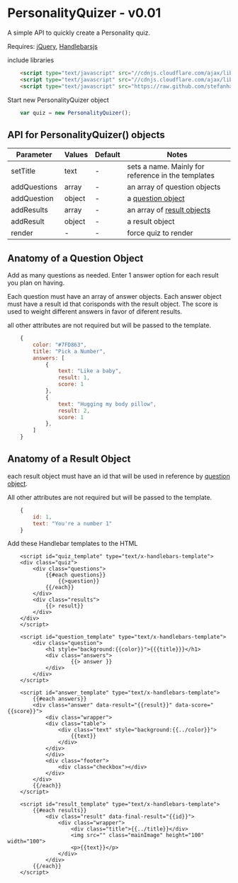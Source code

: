 PersonalityQuizer - v0.01
=================

A simple API to quickly create a Personality quiz.

Requires: <a href="http://jquery.com/">jQuery</a>, <a href="handlebarsjs.com">Handlebarsjs</a>


include libraries

```html
	<script type="text/javascript" src="//cdnjs.cloudflare.com/ajax/libs/jquery/2.0.3/jquery.min.js"></script>
	<script type="text/javascript" src="//cdnjs.cloudflare.com/ajax/libs/handlebars.js/1.3.0/handlebars.min.js"></script>
	<script type="text/javascript" src="https://raw.github.com/stefanhayden/PersonalityQuizer/master/PersonalityQuizer.js"></script>
```

Start new PersonalityQuizer object 

```javascript
	var quiz = new PersonalityQuizer();
```

## API for PersonalityQuizer() objects

Parameter | Values | Default | Notes
---------- | --------- | -------- | -------------
setTitle | text | - | sets a name. Mainly for reference in the templates
addQuestions | array | - | an array of question objects
addQuestion | object | - | a <a href="#anatomy-of-a-question-object">question object</a>
addResults | array | - | an array of <a href="#anatomy-of-a-result-object">result objects</a>
addResult | object | - | a result object
render | - | - | force quiz to render


## Anatomy of a Question Object

Add as many questions as needed. Enter 1 answer option for each result you plan on having.

Each question must have an array of answer objects. Each answer object must have a result id that corisponds with the result object. The score is used to weight different answers in favor of diferent results.

all other attributes are not required but will be passed to the template.

```javascript
	{ 
		color: "#7FD863",
		title: "Pick a Number",
		answers: [
			{ 
				text: "Like a baby",
				result: 1,
				score: 1 
			},
			{ 
				text: "Hugging my body pillow",
				result: 2,
				score: 1 
			},
		]
	}
```


## Anatomy of a Result Object

each result object must have an id that will be used in reference by <a href="#anatomy-of-a-question-object">question object</a>.

All other attributes are not required but will be passed to the template.

```javascript
	{
		id: 1,
		text: "You're a number 1"
	}
```

Add these Handlebar templates to the HTML

```Handlebars
	<script id="quiz_template" type="text/x-handlebars-template">
	<div class="quiz">
		<div class="questions">
			{{#each questions}}
				{{>question}}
			{{/each}}
		</div>
		<div class="results">
			{{> result}}
		</div>
	</div>
	</script>

	<script id="question_template" type="text/x-handlebars-template">
		<div class="question">
			<h1 style="background:{{color}}">{{{title}}}</h1>
			<div class="answers">
					{{> answer }}
			</div>
		</div>
	</script>

	<script id="answer_template" type="text/x-handlebars-template">
		{{#each answers}}
		<div class="answer" data-result="{{result}}" data-score="{{score}}">
			<div class="wrapper">
			<div class="table">
				<div class="text" style="background:{{../color}}">
					{{text}}
				</div>
			</div>
			</div>
			<div class="footer">
				<div class="checkbox"></div>
			</div>
		</div>
		{{/each}}
	</script>

	<script id="result_template" type="text/x-handlebars-template">
		{{#each results}}
			<div class="result" data-final-result="{{id}}">
				<div class="wrapper">
					<div class="title">{{../title}}</div>
					<img src="" class="mainImage" height="100" width="100">
					<p>{{text}}</p>
				</div>
			</div>
		{{/each}}
	</script>
```
